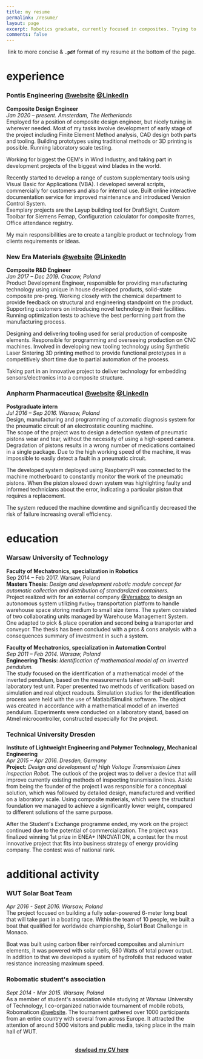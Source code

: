 ```yaml
---
title: my resume
permalink: /resume/
layout: page
excerpt: Robotics graduate, currently focused in composites. Trying to improve efficiency using a code. Set up this website to document and share some findings.
comments: false
---
```

<center>link to more concise & <code><b>.pdf</b></code> format of my resume at the bottom of the page. </center>

# experience
### Pontis Engineering <a href="https://www.pontis-engineering.com/" target="_blank" rel="noopener">@website</a> <a href="https://www.linkedin.com/company/pontis-engineering/" target="_blank" rel="noopener">@LinkedIn</a><br>
**Composite Design Engineer** <br>
*Jan 2020 – present. Amsterdam, The Netherlands <br>*
Employed for a position of composite design engineer, but nicely tuning in wherever needed. Most of my tasks involve development
of early stage of the project including Finite Element Method analysis, CAD design both parts and tooling. Building prototypes 
using traditional methods or 3D printing is possible. Running laboratory scale testing.

Working for biggest the OEM's in Wind Industry, and taking part in development projects of the biggest wind blades in the world.


Recently started to develop a range of custom supplementary tools using Visual Basic for Applications (VBA). 
I developed several scripts, commercially for customers and also for internal use. Built online interactive
documentation service for improved maintenance and introduced Version Control System. <br>
Exemplary projects are the Layup building tool for DraftSight, 
Custom Toolbar for Siemens Femap, Configuration calculator for composite frames, Office attendance registry. 

My main responsibilities are to create a tangible product or technology from clients requirements or ideas. 

### New Era Materials <a href="https://neweramaterials.com/" target="_blank" rel="noopener">@website</a> <a href="https://www.linkedin.com/company/neweramaterials/" target="_blank" rel="noopener">@LinkedIn</a><br>
**Composite R&D Engineer** <br>
*Jan 2017 – Dec 2019. Cracow, Poland <br>*
Product Development Engineer, responsible for providing manufacturing technology using unique in house developed products,
solid-state composite pre-preg. Working closely with the chemical department to provide feedback on structural and engineering 
standpoint on the product. Supporting customers on introducing novel technology in their facilities. Running optimization 
tests to achieve the best performing part from the manufacturing process. 

Designing and delivering tooling used for serial production of composite elements.
Responsible for programming and overseeing production on CNC machines. 
Involved in developing new tooling technology using Synthetic Laser Sintering 3D printing method to provide functional 
prototypes in a competitively short time due to partial automation of the process. 

Taking part in an innovative project to deliver technology for embedding sensors/electronics into a composite structure.

### Anpharm Pharmaceutical <a href="https://anpharm.pl/?language=en" target="_blank" rel="noopener">@website</a> <a href="https://www.linkedin.com/company/zak%C5%82ad-produkcyjny-firmy-servier-w-polsce-anpharm/" target="_blank" rel="noopener">@LinkedIn</a> 
**Postgraduate intern** <br>
*Jul 2016 – Sep 2016. Warsaw, Poland <br>*
Design, manufacturing and programming of automatic diagnosis system for the pneumatic circuit of an electrostatic counting machine. <br>
The scope of the project was to design a detection system of pneumatic pistons wear and tear, without the necessity of using a high-speed camera. 
Degradation of pistons results in a wrong number of medications contained in a single package. 
Due to the high working speed of the machine, it was impossible to easily detect a fault in a pneumatic circuit.

The developed system deployed using RaspberryPi was connected to the machine motherboard to constantly monitor the work of the pneumatic pistons. 
When the piston slowed down system was highlighting faulty and informed technicians about the error, indicating a particular piston that requires a replacement.

The system reduced the machine downtime and significantly decreased the risk of failure increasing overall efficiency.

# education
### Warsaw University of Technology <br>
**Faculty of Mechatronics, specialization in Robotics** <br>
Sep 2014 – Feb 2017. Warsaw, Poland <br>
**Masters Thesis:** *Design and development robotic module concept for automatic
collection and distribution of standardized containers.*<br>
Project realized with for an external company <a href="https://versabox.eu/" target="_blank" rel="noopener">@Versabox</a>
to design an autonomous system utilizing `Fatboy` transportation platform to handle warehouse space storing medium to small
size items. The system consisted of two collaborating units managed by Warehouse Management System. 
One adapted to pick & place operation and second being a transporter and conveyor. The thesis has been concluded with a pros & cons 
analysis with a consequences summary of investment in such a system.

**Faculty of Mechatronics, specialization in Automation Control** <br>
*Sep 2011 – Feb 2014. Warsaw, Poland <br>*
**Engineering Thesis:** *Identification of mathematical model of an inverted pendulum.*<br>
The study focused on the identification of a mathematical model of the inverted
pendulum, based on the measurements taken on self-built laboratory test unit.
Paper presented two methods of verification: based on simulation and real object readouts.
Simulation studies for the identification process were held with the use of Matlab/Simulink software. 
The object was created in accordance with a mathematical model of an inverted pendulum. 
Experiments were conducted on a laboratory stand, based on Atmel
microcontroller, constructed especially for the project.

### Technical University Dresden <br>
**Institute of Lightweight Engineering and Polymer Technology, Mechanical Engineering** <br>
*Apr 2015 – Apr 2016. Dresden, Germany <br>*
**Project:** *Design and development of High Voltage Transmission Lines inspection Robot.*
The outlook of the project was to deliver a device that will improve currently existing methods of inspecting transmission lines. 
Aside from being the founder of the project I was responsible for a conceptual solution, which was followed by detailed design, 
manufactured and verified on a laboratory scale.
Using composite materials, which were the structural foundation we managed to achieve a significantly lower weight, 
compared to different solutions of the same purpose. 

After the Student's Exchange programme ended, my work on the project continued due to the potential of commercialization.
The project was finalized winning 1st prize in ENEA+ INNOVATION, a contest for the most innovative project that fits into 
business strategy of energy providing company. The contest was of national rank.

# additional activity
### WUT Solar Boat Team
*Apr 2016 - Sept 2016. Warsaw, Poland <br>*
The project focused on building a fully solar-powered 6-meter long boat that will take part in a boating race.
Within the team of 10 people, we built a boat that qualified for worldwide championship, Solar1 Boat Challenge in Monaco.

Boat was built using carbon fiber reinforced composites and aluminium elements, it was powered with solar cells, 980 Watts of 
total power output. In addition to that we developed a system of hydrofoils that reduced water resistance increasing maximum speed.


### Robomatic student's association
*Sept 2014 - Mar 2015. Warsaw, Poland <br>*
As a member of student's association while studying at Warsaw University of Technology, I co-organized nationwide tournament 
of mobile robots, Robomaticon <a href="https://robomaticon.pl/en" target="_blank" rel="noopener">@website</a>. 
The tournament gathered over 1000 participants from an entire country with several from across Europe. It attracted the attention of around 5000
visitors and public media, taking place in the main hall of WUT. 
<br>
<br>
<center><b><a href="https://github.com/furmanp/my-personal-website/raw/master/assets/CV_PFU.pdf">dowload my CV here</a></b></center>
